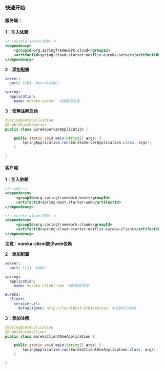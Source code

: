### 快速开始



#### 服务端：

**1：引入依赖**

```xml
<!--eureka-server依赖-->
<dependency>
    <groupId>org.springframework.cloud</groupId>
    <artifactId>spring-cloud-starter-netflix-eureka-server</artifactId>
</dependency>
```

**2：添加配置**

```yml
server:
  port: 8761  #eureka端口

spring:
  application:
    name: eureka-server  #微服务名称
```

**3：使用注解启动**

```java
@SpringBootApplication
@EnableEurekaServer
public class EurekaServerApplication {

    public static void main(String[] args) {
        SpringApplication.run(EurekaServerApplication.class, args);
    }

}
```





#### 客户端

**1：引入依赖**

```xml
<!--web-->
<dependency>
     <groupId>org.springframework.boot</groupId>
     <artifactId>spring-boot-starter-web</artifactId>
</dependency>

<!--eureka-clinet依赖-->
<dependency>
     <groupId>org.springframework.cloud</groupId>
     <artifactId>spring-cloud-starter-netflix-eureka-client</artifactId>
</dependency>
```

**注意：eureka-client缺少web依赖**



**2：添加配置**

```yml
server:
  port: 1111  #端口

spring:
  application:
    name: eureka-client-one  #微服务名称

eureka:
  client:
    service-url:
      defaultZone: http://localhost:8761/eureka  #注册中心地址
```

**3：添加注解**

```java
@SpringBootApplication
@EnableEurekaClient
public class EurekaClientOneApplication {

    public static void main(String[] args) {
        SpringApplication.run(EurekaClientOneApplication.class, args);
    }

}
```

